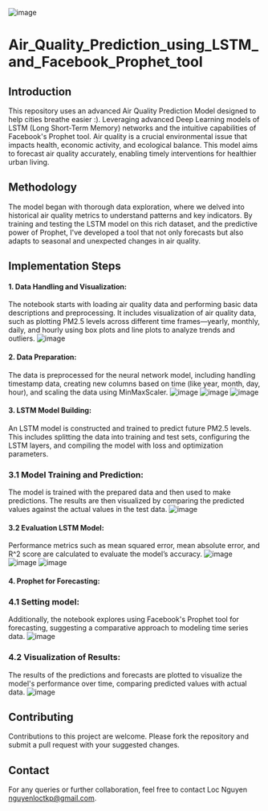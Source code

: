 ![image](https://github.com/LocNguyenTKP/Air_Quality_Prediction_using_LSTM_and_Facebook-s_Prophet_tool/assets/66542803/41e36239-2c1e-4ad8-857e-d8e582bbbcdd)

# Air_Quality_Prediction_using_LSTM_and_Facebook_Prophet_tool

## Introduction
This repository uses an advanced Air Quality Prediction Model designed to help cities breathe easier :). Leveraging advanced Deep Learning models of LSTM (Long Short-Term Memory) networks and the intuitive capabilities of Facebook's Prophet tool. Air quality is a crucial environmental issue that impacts health, economic activity, and ecological balance. This model aims to forecast air quality accurately, enabling timely interventions for healthier urban living.

## Methodology
The model began with thorough data exploration, where we delved into historical air quality metrics to understand patterns and key indicators. By training and testing the LSTM model on this rich dataset, and the predictive power of Prophet, I've developed a tool that not only forecasts but also adapts to seasonal and unexpected changes in air quality.

## Implementation Steps
#### 1. Data Handling and Visualization:
The notebook starts with loading air quality data and performing basic data descriptions and preprocessing.
It includes visualization of air quality data, such as plotting PM2.5 levels across different time frames—yearly, monthly, daily, and hourly using box plots and line plots to analyze trends and outliers.
![image](https://github.com/LocNguyenTKP/Air_Quality_Prediction_using_LSTM_and_Facebook-s_Prophet_tool/assets/66542803/0ca5ea3c-dc7f-4ec7-88a8-d776e7c9f41a)

#### 2. Data Preparation:
The data is preprocessed for the neural network model, including handling timestamp data, creating new columns based on time (like year, month, day, hour), and scaling the data using MinMaxScaler.
![image](https://github.com/LocNguyenTKP/Air_Quality_Prediction_using_LSTM_and_Facebook-s_Prophet_tool/assets/66542803/29f87d17-bed8-4e75-a13a-005a56c9981a)
![image](https://github.com/LocNguyenTKP/Air_Quality_Prediction_using_LSTM_and_Facebook-s_Prophet_tool/assets/66542803/f7194fc8-0751-4894-8b5d-4419eedcaf74)
![image](https://github.com/LocNguyenTKP/Air_Quality_Prediction_using_LSTM_and_Facebook-s_Prophet_tool/assets/66542803/b2837a24-9f09-4f95-938c-50f4fc0a95a6)

#### 3. LSTM Model Building:
An LSTM model is constructed and trained to predict future PM2.5 levels. This includes splitting the data into training and test sets, configuring the LSTM layers, and compiling the model with loss and optimization parameters.
### 3.1 Model Training and Prediction:
The model is trained with the prepared data and then used to make predictions. The results are then visualized by comparing the predicted values against the actual values in the test data.
![image](https://github.com/LocNguyenTKP/Air_Quality_Prediction_using_LSTM_and_Facebook-s_Prophet_tool/assets/66542803/7251e600-3f34-4ac5-9b87-d4b06483eeb2)

#### 3.2 Evaluation LSTM Model:
Performance metrics such as mean squared error, mean absolute error, and R^2 score are calculated to evaluate the model’s accuracy.
![image](https://github.com/LocNguyenTKP/Air_Quality_Prediction_using_LSTM_and_Facebook-s_Prophet_tool/assets/66542803/636d6afa-25b6-4609-bd83-5bb84a7b21fb)
![image](https://github.com/LocNguyenTKP/Air_Quality_Prediction_using_LSTM_and_Facebook-s_Prophet_tool/assets/66542803/d0946355-60dc-4fde-a1d5-cfd714fe4787)
![image](https://github.com/LocNguyenTKP/Air_Quality_Prediction_using_LSTM_and_Facebook-s_Prophet_tool/assets/66542803/e58abb5c-64c1-41c5-96f1-cc49a1b7b3cb)

#### 4. Prophet for Forecasting:
### 4.1 Setting model:
Additionally, the notebook explores using Facebook's Prophet tool for forecasting, suggesting a comparative approach to modeling time series data.
![image](https://github.com/LocNguyenTKP/Air_Quality_Prediction_using_LSTM_and_Facebook-s_Prophet_tool/assets/66542803/3613fec7-b536-4133-8cb3-2185cf166322)

### 4.2 Visualization of Results:
The results of the predictions and forecasts are plotted to visualize the model's performance over time, comparing predicted values with actual data.
![image](https://github.com/LocNguyenTKP/Air_Quality_Prediction_using_LSTM_and_Facebook-s_Prophet_tool/assets/66542803/369feafd-13d8-4421-8e16-e2b00658e0c6)

## Contributing
Contributions to this project are welcome. Please fork the repository and submit a pull request with your suggested changes.

## Contact
For any queries or further collaboration, feel free to contact Loc Nguyen nguyenloctkp@gmail.com.
